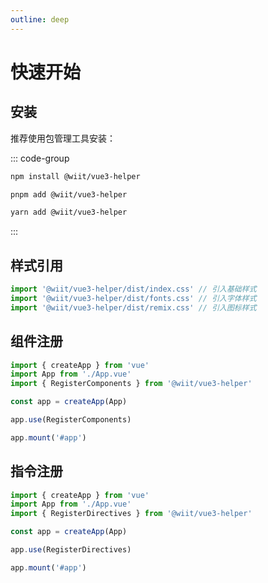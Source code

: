 ```yaml
---
outline: deep
---
```


# 快速开始

## 安装

推荐使用包管理工具安装：

::: code-group

```sh [npm]
npm install @wiit/vue3-helper
```

```sh [pnpm]
pnpm add @wiit/vue3-helper
```

```sh [yarn]
yarn add @wiit/vue3-helper
```

:::

## 样式引用

```ts
import '@wiit/vue3-helper/dist/index.css' // 引入基础样式
import '@wiit/vue3-helper/dist/fonts.css' // 引入字体样式
import '@wiit/vue3-helper/dist/remix.css' // 引入图标样式
```

## 组件注册

```ts
import { createApp } from 'vue'
import App from './App.vue'
import { RegisterComponents } from '@wiit/vue3-helper'

const app = createApp(App)

app.use(RegisterComponents)

app.mount('#app')
```

## 指令注册

```ts
import { createApp } from 'vue'
import App from './App.vue'
import { RegisterDirectives } from '@wiit/vue3-helper'

const app = createApp(App)

app.use(RegisterDirectives)

app.mount('#app')
```
